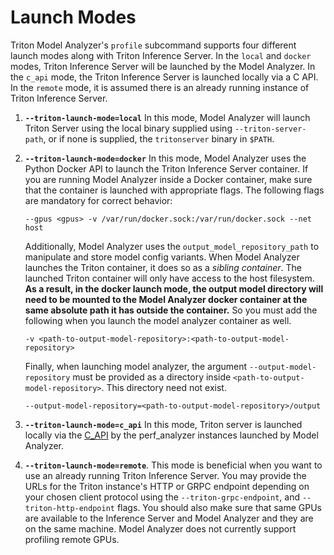 <!--
Copyright (c) 2020-2021, NVIDIA CORPORATION & AFFILIATES. All rights reserved.

Licensed under the Apache License, Version 2.0 (the "License");
you may not use this file except in compliance with the License.
You may obtain a copy of the License at

    http://www.apache.org/licenses/LICENSE-2.0

Unless required by applicable law or agreed to in writing, software
distributed under the License is distributed on an "AS IS" BASIS,
WITHOUT WARRANTIES OR CONDITIONS OF ANY KIND, either express or implied.
See the License for the specific language governing permissions and
limitations under the License.
-->
# Launch Modes

Triton Model Analyzer's `profile` subcommand supports four different launch
modes along with Triton Inference Server. In the `local` and `docker` modes,
Triton Inference Server will be launched by the Model Analyzer. In the `c_api`
mode, the Triton Inference Server is launched locally via a C API. In the
`remote` mode, it is assumed there is an already running instance of
Triton Inference Server.

1. **`--triton-launch-mode=local`** In this mode, Model Analyzer will launch
   Triton Server using the local binary supplied using `--triton-server-path`,
   or if none is supplied, the `tritonserver` binary in `$PATH`.

2. **`--triton-launch-mode=docker`** In this mode, Model Analyzer uses the
   Python Docker API to launch the Triton Inference Server container. If you are
   running Model Analyzer inside a Docker container, make sure that the
   container is launched with appropriate flags. The following flags are
   mandatory for correct behavior:
   ```
   --gpus <gpus> -v /var/run/docker.sock:/var/run/docker.sock --net host
   ```

   Additionally, Model Analyzer uses the `output_model_repository_path` to
   manipulate and store model config variants. When Model Analyzer launches the
   Triton container, it does so as a *sibling container*. The launched Triton
   container will only have access to the host filesystem. **As a result, in the
   docker launch mode, the output model directory will need to be mounted to the
   Model Analyzer docker container at the same absolute path it has outside the
   container.** So you must add the following when you launch the model analyzer
   container as well.

   ```
   -v <path-to-output-model-repository>:<path-to-output-model-repository>
   ```

   Finally, when launching model analyzer, the argument
   `--output-model-repository` must be provided as a directory inside
   `<path-to-output-model-repository>`. This directory need not exist. 

   ```
   --output-model-repository=<path-to-output-model-repository>/output
   ```

3. **`--triton-launch-mode=c_api`** In this mode, Triton server is launched
   locally via the
   [C_API](https://github.com/triton-inference-server/server/blob/main/docs/inference_protocols.md#c-api)
   by the perf_analyzer instances launched by Model Analyzer.

4. **`--triton-launch-mode=remote`**. This mode is beneficial when you want to
   use an already running Triton Inference Server. You may provide the URLs for
   the Triton instance's HTTP or GRPC endpoint depending on your chosen client
   protocol using the `--triton-grpc-endpoint`, and `--triton-http-endpoint`
   flags.  You should also make sure that same GPUs are available to the
   Inference Server and Model Analyzer and they are on the same machine. Model
   Analyzer does not currently support profiling remote GPUs.
